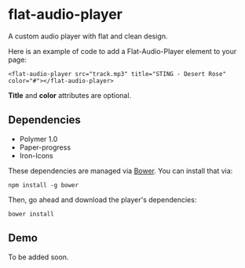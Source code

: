 # flat-audio-player

A custom audio player with flat and clean design.

Here is an example of code to add a Flat-Audio-Player element to your page:

`<flat-audio-player src="track.mp3"
                    title="STING - Desert Rose"
                    color="#"></flat-audio-player>`

**Title** and **color** attributes are optional.

## Dependencies

- Polymer 1.0
- Paper-progress
- Iron-Icons

These dependencies are managed via [Bower](http://bower.io/). You can
install that via:

    npm install -g bower

Then, go ahead and download the player's dependencies:

    bower install


## Demo

To be added soon.